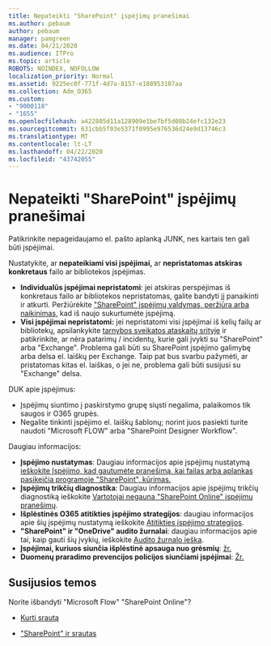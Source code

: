 ```yaml
---
title: Nepateikti "SharePoint" įspėjimų pranešimai
ms.author: pebaum
author: pebaum
manager: pamgreen
ms.date: 04/21/2020
ms.audience: ITPro
ms.topic: article
ROBOTS: NOINDEX, NOFOLLOW
localization_priority: Normal
ms.assetid: 9225ec0f-771f-4d7a-8157-e188953107aa
ms.collection: Adm_O365
ms.custom:
- "9000118"
- "1655"
ms.openlocfilehash: a422805d11a128909e1be7bf5d08b24efc132e23
ms.sourcegitcommit: 631cbb5f03e5371f0995e976536d24e9d13746c3
ms.translationtype: MT
ms.contentlocale: lt-LT
ms.lasthandoff: 04/22/2020
ms.locfileid: "43742055"
---
```

# <a name="sharepoint-alert-notifications-not-delivered"></a>Nepateikti "SharePoint" įspėjimų pranešimai

Patikrinkite nepageidaujamo el. pašto aplanką JUNK, nes kartais ten gali būti įspėjimai.

Nustatykite, ar **nepateikiami visi įspėjimai,** ar **nepristatomas atskiras konkretaus** failo ar bibliotekos įspėjimas.

- **Individualūs įspėjimai nepristatomi**: jei atskiras perspėjimas iš konkretaus failo ar bibliotekos nepristatomas, galite bandyti jį panaikinti ir atkurti. Peržiūrėkite ["SharePoint" įspėjimų valdymas, peržiūra arba naikinimas,](https://support.office.com/article/manage-view-or-delete-sharepoint-alerts-99dfb19c-9a90-4a8c-aba1-aa8c8afb0de2) kad iš naujo sukurtumėte įspėjimą.
- **Visi įspėjimai nepristatomi:** jei nepristatomi visi įspėjimai iš kelių failų ar bibliotekų, apsilankykite [tarnybos sveikatos ataskaitų srityje](https://admin.microsoft.com/AdminPortal/Home#/servicehealth) ir patikrinkite, ar nėra patarimų / incidentų, kurie gali įvykti su "SharePoint" arba "Exchange". Problema gali būti su SharePoint įspėjimo galimybę arba delsa el. laiškų per Exchange. Taip pat bus svarbu pažymėti, ar pristatomas kitas el. laiškas, o jei ne, problema gali būti susijusi su "Exchange" delsa.

DUK apie įspėjimus:

- Įspėjimų siuntimo į paskirstymo grupę siųsti negalima, palaikomos tik saugos ir O365 grupės.
- Negalite tinkinti įspėjimo el. laiškų šablonų; norint juos pasiekti turite naudoti "Microsoft FLOW" arba "SharePoint Designer Workflow".

Daugiau informacijos:

- **Įspėjimo nustatymas**: Daugiau informacijos apie įspėjimų nustatymą [ieškokite Įspėjimo, kad gautumėte pranešimą, kai failas arba aplankas pasikeičia programoje "SharePoint", kūrimas.](https://support.office.com/article/create-an-alert-to-get-notified-when-a-file-or-folder-changes-in-sharepoint-e5a79e7b-a146-46da-a9ef-d65409ba8918)
- **Įspėjimų trikčių diagnostika**: Daugiau informacijos apie įspėjimų trikčių diagnostiką ieškokite [Vartotojai negauna "SharePoint Online" įspėjimų pranešimų](https://docs.microsoft.com/sharepoint/support/sites/no-alert-notifications).
- **Išplėstinės O365 atitikties įspėjimo strategijos**: daugiau informacijos apie šių įspėjimų nustatymą ieškokite [Atitikties įspėjimo strategijos](https://docs.microsoft.com/office365/securitycompliance/alert-policies).
- **"SharePoint" ir "OneDrive" audito žurnalai**: daugiau informacijos apie tai, kaip gauti šių įvykių, ieškokite [Audito žurnalo ieška](https://docs.microsoft.com/office365/securitycompliance/search-the-audit-log-in-security-and-compliance#search-the-audit-log).
- **Įspėjimai, kuriuos siunčia išplėstinė apsauga nuo grėsmių**: [žr.](https://docs.microsoft.com/office365/securitycompliance/atp-for-spo-odb-and-teams)
- **Duomenų praradimo prevencijos policijos siunčiami įspėjimai**: [Žr.](https://docs.microsoft.com/office365/securitycompliance/use-notifications-and-policy-tips)

## <a name="related-topics"></a>Susijusios temos

Norite išbandyti "Microsoft Flow" "SharePoint Online"?

- [Kurti srautą](https://support.office.com/article/a9c3e03b-0654-46af-a254-20252e580d01)

- ["SharePoint" ir srautas](https://flow.microsoft.com//blog/sharepoint-and-flow/)
